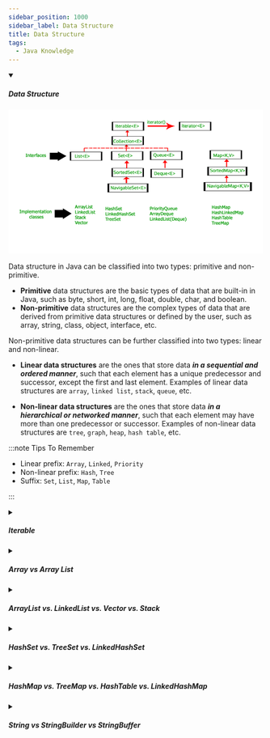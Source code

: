 ```yaml
---
sidebar_position: 1000
sidebar_label: Data Structure
title: Data Structure
tags:
  - Java Knowledge
---
```


<!-- https://brandfolder.com/workbench/extract-text-from-image -->
<!-- ![for root](/img/interviews/angular/forroot.png) -->

<details open>
<summary><h5>Data Structure</h5></summary>

![How Java Works](/img/interviews/java/data-structure.png)

Data structure in Java can be classified into two types: primitive and non-primitive.

- **Primitive** data structures are the basic types of data that are built-in in Java, such as byte, short, int, long, float, double, char, and boolean. 
- **Non-primitive** data structures are the complex types of data that are derived from primitive data structures or defined by the user, such as array, string, class, object, interface, etc.

Non-primitive data structures can be further classified into two types: linear and non-linear.

- **Linear data structures** are the ones that store data ***in a sequential and ordered manner***, such that each element has a unique predecessor and successor, except the first and last element. Examples of linear data structures are `array`, `linked list`, `stack`, `queue`, etc.

- **Non-linear data structures** are the ones that store data ***in a hierarchical or networked manner***, such that each element may have more than one predecessor or successor. Examples of non-linear data structures are `tree`, `graph`, `heap`, `hash table`, etc.

:::note Tips To Remember
- Linear prefix: `Array`, `Linked`, `Priority`
- Non-linear prefix: `Hash`, `Tree`
- Suffix: `Set`, `List`, `Map`, `Table`

:::
</details>

<details>
<summary><h5>Iterable</h5></summary>

Iterable in Java is an interface that represents a collection of elements that can be iterated over using a for-each loop or an iterator & allows sequential access to the elements of a collection. It has three methods: `hasNext()`, `next()`, and `remove()`.

```java
// A custom class that implements Iterable interface
class MyCollection<T> implements Iterable<T> {
  // An array to store the elements
  private T[] array;

  // A constructor to initialize the array
  public MyCollection(T[] array) {
    this.array = array;
  }

  // An implementation of iterator () method that returns an Iterator object
  public Iterator<T> iterator() {
    // Return an anonymous inner class that implements Iterator interface
    return new Iterator<T>() {
      // A variable to keep track of the current index
      private int index = 0;

      // An implementation of hasNext () method that checks if there are more elements
      public boolean hasNext() {
        return index < array.length;
      }

      // An implementation of next () method that returns the next element
      public T next() {
        return array[index++];
      }

      // An implementation of remove () method that is not supported
      public void remove() {
        throw new UnsupportedOperationException();
      }
    };
  }
}
```

To use an Iterable object in Java, we can either use a for-each loop or an explicit iterator. For example:

```java
// Create an array of strings
String[] names = {"Alice", "Bob", "Charlie"};

// Create an instance of MyCollection class with the array
MyCollection<String> myCollection = new MyCollection<>(names);

// Use a for-each loop to iterate over the elements
for (String name : myCollection) {
  System.out.println(name);
}

// Use an explicit iterator to iterate over the elements
Iterator<String> iterator = myCollection.iterator();
while (iterator.hasNext()) {
  System.out.println(iterator.next());
}
```

</details>

<details>
<summary><h5>Array vs Array List</h5></summary>

| Difference | Array | ArrayList |
|------------|-------|-----------|
| Size | Fixed-size data structure | Variable-size data structure |
| Type | Can store primitive types or objects | Can only store objects |
| Access | By using the index operator [] | By using the get () and set () methods |
| Methods | Does not have any built-in methods | Has many methods to manipulate the data |
| Generics | Can’t use generics along | Can use generics along |


```java
// Declare and initialize an array of int type
int[] numbers = {10, 20, 30, 40};

// Print the length of the array
System.out.println(numbers.length); // Output: 4

// Print the first element of the array
System.out.println(numbers[0]); // Output: 10

// Change the value of the second element of the array
numbers[1] = 25;

// Print the second element of the array
System.out.println(numbers[1]); // Output: 25

// Try to add a new element to the array
numbers[4] = 50; // Error: ArrayIndexOutOfBoundsException

// Declare and initialize an ArrayList of Integer type
ArrayList<Integer> numbersList = new ArrayList<Integer>();

// Add some elements to the ArrayList
numbersList.add(10);
numbersList.add(20);
numbersList.add(30);
numbersList.add(40);

// Print the size of the ArrayList
System.out.println(numbersList.size()); // Output: 4

// Print the first element of the ArrayList
System.out.println(numbersList.get(0)); // Output: 10

// Change the value of the second element of the ArrayList
numbersList.set(1, 25);

// Print the second element of the ArrayList
System.out.println(numbersList.get(1)); // Output: 25

// Add a new element to the end of the ArrayList
numbersList.add(50);

// Print the size of the ArrayList
System.out.println(numbersList.size()); // Output: 5

// Print the last element of the ArrayList
System.out.println(numbersList.get(4)); // Output: 50

```
</details>

<details>
<summary><h5>ArrayList vs. LinkedList vs. Vector vs. Stack</h5></summary>

| Difference | ArrayList | LinkedList | Vector | Stack |
|------------|-----------|------------|--------|-------|
| Implementation | Uses a dynamic array as its internal data structure | Uses a doubly linked list as its internal data structure | Uses a synchronized dynamic array as its internal data structure | Extends Vector and uses a LIFO (last-in first-out) order for its elements |
| Size | Can grow or shrink dynamically as needed | Can grow or shrink dynamically as needed | Can grow or shrink dynamically as needed | Can grow or shrink dynamically as needed |
| Access | Allows random access to any element by using its index | Does not allow random access, requires sequential traversal to access any element | Allows random access to any element by using its index | Does not allow random access, only allows access to the top element |
| Performance | Fast for get and set operations, slow for add and remove operations when resizing is involved or shifting is required | Fast for add and remove operations at any position, slow for get and set operations | Similar to ArrayList, but slower due to synchronization overhead | Similar to Vector, but provides additional methods such as push, pop, peek, and search |
| Synchronization | Not synchronized, not thread-safe | Not synchronized, not thread-safe | Synchronized, thread-safe | Synchronized, thread-safe |
| Legacy | Not a legacy class, introduced in Java 1.2 | Not a legacy class, introduced in Java 1.2 | A legacy class, part of the original Java 1.0 API | A legacy class, part of the original Java 1.0 API |

Here are some examples to demonstrate the usage of these classes:

```java
// Import the required classes
import java.util.ArrayList;
import java.util.LinkedList;
import java.util.Vector;
import java.util.Stack;

// Create a class with a main method
public class Main {

  // Define the main method
  public static void main(String[] args) {

    // Create an ArrayList of String type
    ArrayList<String> names = new ArrayList<String>();

    // Add some elements to the ArrayList
    names.add("Alice");
    names.add("Bob");
    names.add("Charlie");

    // Print the size and contents of the ArrayList
    System.out.println("ArrayList size: " + names.size());
    System.out.println("ArrayList elements: " + names);

    // Get and set an element using its index
    System.out.println("First element: " + names.get(0));
    names.set(0, "Ann");
    System.out.println("First element after update: " + names.get(0));

    // Create a LinkedList of Integer type
    LinkedList<Integer> numbers = new LinkedList<Integer>();

    // Add some elements to the LinkedList
    numbers.add(10);
    numbers.add(20);
    numbers.add(30);

    // Print the size and contents of the LinkedList
    System.out.println("LinkedList size: " + numbers.size());
    System.out.println("LinkedList elements: " + numbers);

    // Add and remove an element at any position
    numbers.add(1, 15);
    System.out.println("LinkedList elements after adding 15 at index 1: " + numbers);
    numbers.remove(2);
    System.out.println("LinkedList elements after removing element at index 2: " + numbers);

    // Create a Vector of Character type
    Vector<Character> letters = new Vector<Character>();

    // Add some elements to the Vector
    letters.add('A');
    letters.add('B');
    letters.add('C');

    // Print the size and contents of the Vector
    System.out.println("Vector size: " + letters.size());
    System.out.println("Vector elements: " + letters);

    // Sort and search the Vector using Collections class methods
    Collections.sort(letters);
    System.out.println("Vector elements after sorting: " + letters);
    int index = Collections.binarySearch(letters, 'B');
    System.out.println("Index of B in Vector: " + index);

    // Create a Stack of Double type
    Stack<Double> values = new Stack<Double>();

    // Add some elements to the Stack using push method
    values.push(1.0);
    values.push(2.0);
    values.push(3.0);

    // Print the size and contents of the Stack
    // Print the size and contents of the Stack
    System.out.println("Stack size: " + values.size());
    System.out.println("Stack elements: " + values);

    // Access and remove the top element using pop and peek methods
    System.out.println("Top element: " + values.peek());
    values.pop();
    System.out.println("Top element after pop: " + values.peek());

    // Search for an element using search method
    int position = values.search(2.0);
    System.out.println("Position of 2.0 in Stack: " + position);
```

</details>

<details>
<summary><h5>HashSet vs. TreeSet vs. LinkedHashSet</h5></summary>

| Feature | HashSet | LinkedHashSet | TreeSet |
| --- | --- | --- | --- |
| Internal Working | Uses HashMap for storing objects | Uses LinkedHashMap for storing objects | Uses TreeMap for storing objects |
| When To Use | If you don’t want to maintain insertion order but want to store unique objects | If you want to ***maintain the insertion order*** of elements then you can use LinkedHashSet | If you want to ***sort the elements*** according to some Comparator then use TreeSet |
| Order | Does not maintain insertion order | Maintains the insertion order of objects | Orders the elements according to supplied Comparator or natural ascending order |
| Complexity of Operations | O(1) for insertion, removing, and retrieving objects | O(1) for insertion, removing, and retrieving operations | O(log(n)) for insertion, removing, and retrieving operations |
| Performance | Better than LinkedHashSet and TreeSet | Slower than HashSet but faster than TreeSet | Slower than HashSet and LinkedHashSet due to sorting |
| Compare | Uses equals() and hashCode() methods to compare the objects | Uses equals() and hashCode() methods to compare it’s objects | Uses compare() and compareTo() methods to compare the objects |
| Null Elements | Allows only one null value | Allows only one null value | Does not permit null value |

Here is an example of how to use each of these classes in Java:

```java
import java.util.*;

class Example {

  public static void main(String args[]) {

    // Create HashSet
    HashSet<String> hashSet = new HashSet<>();
    // Add elements to HashSet
    hashSet.add("Java");
    hashSet.add("Angular");
    hashSet.add("Spring");
    hashSet.add("Oracle");
    hashSet.add("MySQL");
    // Add duplicate elements to HashSet
    hashSet.add("Java");
    hashSet.add("Spring");
    // Add null values to HashSet
    hashSet.add(null);
    hashSet.add(null);
    // Print HashSet elements
    System.out.println(hashSet); // [null, Java, MySQL, Spring, Oracle, Angular]

    // Create LinkedHashSet
    LinkedHashSet<String> linkedHashSet = new LinkedHashSet<>();
    // Add elements to LinkedHashSet
    linkedHashSet.add("Java");
    linkedHashSet.add("Angular");
    linkedHashSet.add("Spring");
    linkedHashSet.add("Oracle");
    linkedHashSet.add("MySQL");
    // Add duplicate elements to LinkedHashSet
    linkedHashSet.add("Java");
    linkedHashSet.add("Spring");
    // Add null values to LinkedHashSet
    linkedHashSet.add(null);
    linkedHashSet.add(null);
    // Print LinkedHashSet elements
    System.out.println(linkedHashSet); // [Java, Angular, Spring, Oracle, MySQL, null]

    // Create TreeSet
    TreeSet<String> treeSet = new TreeSet<>();
    // Add elements to TreeSet
    treeSet.add("Java");
    treeSet.add("Angular");
    treeSet.add("Spring");
    treeSet.add("Oracle");
    treeSet.add("MySQL");
    // Add duplicate elements to TreeSet
    treeSet.add("Java");
    treeSet.add("Spring");
    // Print TreeSet elements
    System.out.println(treeSet); // [Angular, Java, MySQL, Oracle, Spring]
  }
}
```
</details>

<details>
<summary><h5>HashMap vs. TreeMap vs. HashTable vs. LinkedHashMap</h5></summary>

| Feature | HashMap | TreeMap | HashTable | LinkedHashMap |
| --- | --- | --- | --- | --- |
| Internal Working | Uses hash table for storing key-value pairs | Uses red-black tree for storing key-value pairs | Uses hash table for storing key-value pairs | Uses hash table and doubly-linked list for storing key-value pairs |
| When To Use | If you don’t care about the order of elements and want fast access and insertion | If you want to store elements in sorted order by keys or by a custom comparator | If you want a legacy thread-safe map that does not allow null keys or values | If you want to maintain the insertion order or access order of elements |
| Order | Does not maintain any order | Maintains ascending order by keys or by a custom comparator | Does not maintain any order | Maintains insertion order or access order |
| Complexity of Operations | O(1) for get, put, remove and containsKey (average case) | O(log(n)) for get, put, remove and containsKey | O(1) for get, put, remove and containsKey (average case) | O(1) for get, put, remove and containsKey (average case) |
| Performance | Faster than TreeMap and HashTable | Slower than HashMap and HashTable due to sorting | Slower than HashMap and LinkedHashMap due to synchronization | Slower than HashMap but faster than HashTable due to maintaining order |
| Compare | Uses equals() and hashCode() methods to compare keys and values | Uses compare() or compareTo() methods to compare keys and values | Uses equals() and hashCode() methods to compare keys and values | Uses equals() and hashCode() methods to compare keys and values |
| Null Elements/Keys | Allows one null key and multiple null values | Does not allow null key but allows multiple null values | Does not allow null key or null value | Allows one null key and multiple null values |
| Thread-Safety | Not thread-safe as it is not synchronized | Not thread-safe as it is not synchronized | Thread-safe as it is synchronized on the whole map | Not thread-safe as it is not synchronized |
| Fail-Fast Behavior | Iterator is fail-fast (throws ConcurrentModificationException) but cannot be guaranteed in the presence of unsynchronized concurrent modification | Iterator is fail-fast (throws ConcurrentModificationException) but cannot be guaranteed in the presence of unsynchronized concurrent modification Iterator is fail-fast (throws ConcurrentModificationException) but cannot be guaranteed in the presence of unsynchronized concurrent modification |  |  |

</details>

<details>
<summary><h5>String	vs StringBuilder vs StringBuffer</h5></summary>

| String | StringBuilder | StringBuffer |
|--------|---------------|--------------|
| string constant pool | heap | heap |
| Immutable | Mutable | Mutable |
| Not thread-safe | Thread-safe but not synchronized | Thread-safe and synchronized |
| Fast for simple operations | Slow for simple operations | Slow for simple operations |
| Slow for complex operations | Fast for complex operations | Fast for complex operations |

The value of String, StringBuilder, and StringBuffer is stored in different areas of memory depending on how they are created and used. Generally, the following rules apply:

- String literals, such as `"Hello"`, are stored in the **string constant pool**, which is a special area of the heap memory that stores unique strings that are referenced by the code. The string constant pool helps to save memory and improve performance by reusing the same string objects for multiple references.
- String objects, such as `new String("Hello")`, are stored in the **normal heap**, which is the area of the heap memory that stores regular objects that are created by the `new` keyword. The normal heap is subject to garbage collection, which means that unused objects can be reclaimed by the system to free up memory.
- StringBuilder and StringBuffer objects, such as `new StringBuilder("Hello")` or `new StringBuffer("Hello")`, are also stored in the **normal heap**, but they have an internal **character array** that stores the actual character sequence. The character array can be modified by methods such as `append`, `insert`, `delete`, etc. without creating a new object.

Here is an example of how String, StringBuilder, and StringBuffer are stored in memory:

```java
// Creating a string literal
String s1 = "Hello"; // Stored in the string constant pool
// Creating another string literal with the same value
String s2 = "Hello"; // Referencing the same object in the string constant pool
// Creating a string object with the same value
String s3 = new String("Hello"); // Stored in the normal heap
// Creating a string builder object with the same value
StringBuilder sb = new StringBuilder("Hello"); // Stored in the normal heap with an internal character array
// Creating a string buffer object with the same value
StringBuffer sbf = new StringBuffer("Hello"); // Stored in the normal heap with an internal character array
```

</details>
